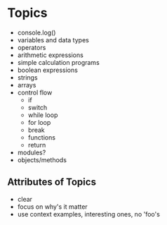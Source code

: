 # Topics

- console.log()
- variables and data types
- operators
- arithmetic expressions
- simple calculation programs
- boolean expressions
- strings
- arrays
- control flow
  - if
  - switch
  - while loop
  - for loop
  - break
  - functions
  - return
- modules?
- objects/methods


## Attributes of Topics

- clear
- focus on why's it matter
- use context examples, interesting ones, no 'foo's
